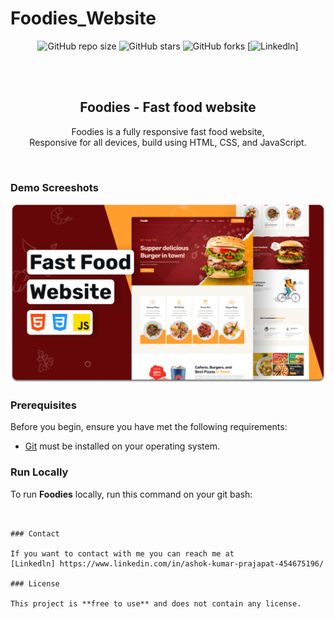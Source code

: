 # Foodies_Website
<div align="center">
  
  ![GitHub repo size](https://img.shields.io/github/repo-size/codewithsadee/Foodies)
  ![GitHub stars](https://img.shields.io/github/stars/codewithsadee/Foodies?style=social)
  ![GitHub forks](https://img.shields.io/github/forks/codewithsadee/Foodies?style=social)
  [![Linkedln](https://www.linkedin.com/in/ashok-kumar-prajapat-454675196/
)]
 

  <br />
  <br />

  <h2 align="center">Foodies - Fast food website</h2>

  Foodies is a fully responsive fast food website, <br />Responsive for all devices, build using HTML, CSS, and JavaScript.

 

</div>

<br />

### Demo Screeshots

![Foodies Desktop Demo](./readme-images/desktop.png "Desktop Demo")

### Prerequisites

Before you begin, ensure you have met the following requirements:

* [Git](https://git-scm.com/downloads "Download Git") must be installed on your operating system.

### Run Locally

To run **Foodies** locally, run this command on your git bash:

```


### Contact

If you want to contact with me you can reach me at 
[Linkedln] https://www.linkedin.com/in/ashok-kumar-prajapat-454675196/

### License

This project is **free to use** and does not contain any license.

